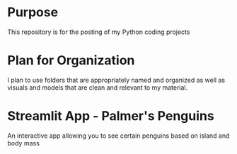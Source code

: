 # Purpose
This repository is for the posting of my Python coding projects

# Plan for Organization
I plan to use folders that are appropriately named and organized as well as visuals and models that are clean and relevant to my material.

# Streamlit App - Palmer's Penguins
An interactive app allowing you to see certain penguins based on island and body mass
